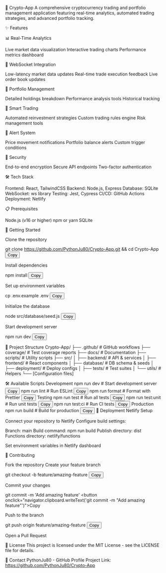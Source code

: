
🚀 Crypto-App
A comprehensive cryptocurrency trading and portfolio management application featuring real-time analytics, automated trading strategies, and advanced portfolio tracking.

✨ Features

📊 Real-Time Analytics

Live market data visualization
Interactive trading charts
Performance metrics dashboard


🔄 WebSocket Integration

Low-latency market data updates
Real-time trade execution feedback
Live order book updates


💼 Portfolio Management

Detailed holdings breakdown
Performance analysis tools
Historical tracking


🤖 Smart Trading

Automated reinvestment strategies
Custom trading rules engine
Risk management tools


🔔 Alert System

Price movement notifications
Portfolio balance alerts
Custom trigger conditions


🔐 Security

End-to-end encryption
Secure API endpoints
Two-factor authentication



🛠️ Tech Stack

Frontend: React, TailwindCSS
Backend: Node.js, Express
Database: SQLite
WebSocket: ws library
Testing: Jest, Cypress
CI/CD: GitHub Actions
Deployment: Netlify

📋 Prerequisites

Node.js (v16 or higher)
npm or yarn
SQLite

🚀 Getting Started

Clone the repository

git clone https://github.com/PythonJu80/Crypto-App.git && cd Crypto-App
<button onclick="navigator.clipboard.writeText('git clone https://github.com/PythonJu80/Crypto-App.git && cd Crypto-App')">Copy</button>

Install dependencies

npm install
<button onclick="navigator.clipboard.writeText('npm install')">Copy</button>

Set up environment variables

cp .env.example .env
<button onclick="navigator.clipboard.writeText('cp .env.example .env')">Copy</button>

Initialize the database

node src/database/seed.js
<button onclick="navigator.clipboard.writeText('node src/database/seed.js')">Copy</button>

Start development server

npm run dev
<button onclick="navigator.clipboard.writeText('npm run dev')">Copy</button>


📁 Project Structure
Crypto-App/
├── .github/             # GitHub workflows
├── coverage/           # Test coverage reports
├── docs/              # Documentation
├── scripts/           # Utility scripts
├── src/
│   ├── backend/       # API & services
│   ├── frontend/      # React components
│   ├── database/      # DB schema & seeds
│   ├── deployment/    # Deploy configs
│   ├── tests/         # Test suites
│   └── utils/         # Helpers
└── [Configuration files]


🛠️ Available Scripts
Development
 npm run dev     # Start development server
<button onclick="navigator.clipboard.writeText('npm run dev')">Copy</button>
 npm run lint    # Run ESLint
<button onclick="navigator.clipboard.writeText('npm run lint')">Copy</button>
 npm run format  # Format with Prettier
<button onclick="navigator.clipboard.writeText('npm run format')">Copy</button>
Testing
 npm run test        # Run all tests
<button onclick="navigator.clipboard.writeText('npm run test')">Copy</button>
 npm run test:unit   # Run unit tests
<button onclick="navigator.clipboard.writeText('npm run test:unit')">Copy</button>
 npm run test:ci     # Run CI tests
<button onclick="navigator.clipboard.writeText('npm run test:ci')">Copy</button>
Production
 npm run build   # Build for production
<button onclick="navigator.clipboard.writeText('npm run build')">Copy</button>
🚀 Deployment
Netlify Setup

Connect your repository to Netlify
Configure build settings:

Branch: main
Build command: npm run build
Publish directory: dist
Functions directory: netlify/functions

Set environment variables in Netlify dashboard

🤝 Contributing

Fork the repository
Create your feature branch

 git checkout -b feature/amazing-feature
<button onclick="navigator.clipboard.writeText('git checkout -b feature/amazing-feature')">Copy</button>

Commit your changes

 git commit -m 'Add amazing feature'
<button onclick="navigator.clipboard.writeText('git commit -m "Add amazing feature"')">Copy</button>

Push to the branch

 git push origin feature/amazing-feature
<button onclick="navigator.clipboard.writeText('git push origin feature/amazing-feature')">Copy</button>

Open a Pull Request

📜 License
This project is licensed under the MIT License - see the LICENSE file for details.

📧 Contact
PythonJu80 - GitHub Profile
Project Link: https://github.com/PythonJu80/Crypto-App

